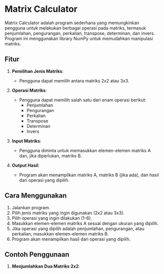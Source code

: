 # Matrix Calculator

Matrix Calculator adalah program sederhana yang memungkinkan pengguna untuk melakukan berbagai operasi pada matriks, termasuk penjumlahan, pengurangan, perkalian, transpose, determinan, dan invers. Program ini menggunakan library NumPy untuk memudahkan manipulasi matriks.

## Fitur

1. **Pemilihan Jenis Matriks**:
   - Pengguna dapat memilih antara matriks 2x2 atau 3x3.

2. **Operasi Matriks**:
   - Pengguna dapat memilih salah satu dari enam operasi berikut:
     - Penjumlahan
     - Pengurangan
     - Perkalian
     - Transpose
     - Determinan
     - Invers

3. **Input Matriks**:
   - Pengguna diminta untuk memasukkan elemen-elemen matriks A dan, jika diperlukan, matriks B.

4. **Output Hasil**:
   - Program akan menampilkan matriks A, matriks B (jika ada), dan hasil dari operasi yang dipilih.

## Cara Menggunakan

1. Jalankan program.
2. Pilih jenis matriks yang ingin digunakan (2x2 atau 3x3).
3. Pilih operasi yang ingin dilakukan (1-6).
4. Masukkan elemen-elemen matriks A sesuai dengan ukuran yang dipilih.
5. Jika operasi yang dipilih adalah penjumlahan, pengurangan, atau perkalian, masukkan elemen-elemen matriks B.
6. Program akan menampilkan hasil dari operasi yang dipilih.

## Contoh Penggunaan

1. **Menjumlahkan Dua Matriks 2x2**:
